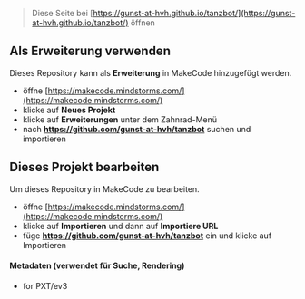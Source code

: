 
> Diese Seite bei [https://gunst-at-hvh.github.io/tanzbot/](https://gunst-at-hvh.github.io/tanzbot/) öffnen

## Als Erweiterung verwenden

Dieses Repository kann als **Erweiterung** in MakeCode hinzugefügt werden.

* öffne [https://makecode.mindstorms.com/](https://makecode.mindstorms.com/)
* klicke auf **Neues Projekt**
* klicke auf **Erweiterungen** unter dem Zahnrad-Menü
* nach **https://github.com/gunst-at-hvh/tanzbot** suchen und importieren

## Dieses Projekt bearbeiten

Um dieses Repository in MakeCode zu bearbeiten.

* öffne [https://makecode.mindstorms.com/](https://makecode.mindstorms.com/)
* klicke auf **Importieren** und dann auf **Importiere URL**
* füge **https://github.com/gunst-at-hvh/tanzbot** ein und klicke auf Importieren

#### Metadaten (verwendet für Suche, Rendering)

* for PXT/ev3
<script src="https://makecode.com/gh-pages-embed.js"></script><script>makeCodeRender("{{ site.makecode.home_url }}", "{{ site.github.owner_name }}/{{ site.github.repository_name }}");</script>
